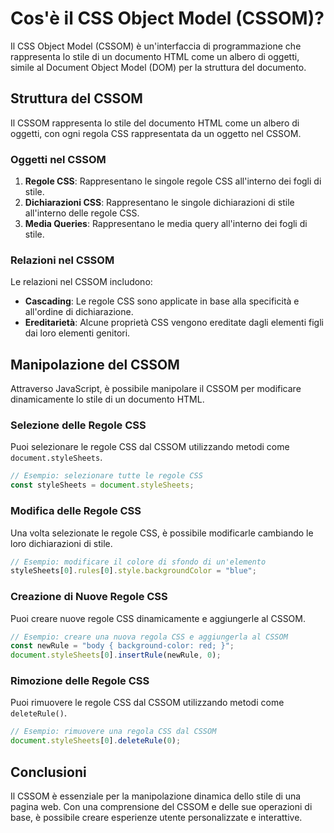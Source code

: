 # Cos'è il CSS Object Model (CSSOM)?

Il CSS Object Model (CSSOM) è un'interfaccia di programmazione che rappresenta lo stile di un documento HTML come un albero di oggetti, simile al Document Object Model (DOM) per la struttura del documento.

## Struttura del CSSOM

Il CSSOM rappresenta lo stile del documento HTML come un albero di oggetti, con ogni regola CSS rappresentata da un oggetto nel CSSOM.

### Oggetti nel CSSOM

1. **Regole CSS**: Rappresentano le singole regole CSS all'interno dei fogli di stile.
2. **Dichiarazioni CSS**: Rappresentano le singole dichiarazioni di stile all'interno delle regole CSS.
3. **Media Queries**: Rappresentano le media query all'interno dei fogli di stile.

### Relazioni nel CSSOM

Le relazioni nel CSSOM includono:

- **Cascading**: Le regole CSS sono applicate in base alla specificità e all'ordine di dichiarazione.
- **Ereditarietà**: Alcune proprietà CSS vengono ereditate dagli elementi figli dai loro elementi genitori.

## Manipolazione del CSSOM

Attraverso JavaScript, è possibile manipolare il CSSOM per modificare dinamicamente lo stile di un documento HTML.

### Selezione delle Regole CSS

Puoi selezionare le regole CSS dal CSSOM utilizzando metodi come `document.styleSheets`.

```javascript
// Esempio: selezionare tutte le regole CSS
const styleSheets = document.styleSheets;
```

### Modifica delle Regole CSS

Una volta selezionate le regole CSS, è possibile modificarle cambiando le loro dichiarazioni di stile.

```javascript
// Esempio: modificare il colore di sfondo di un'elemento
styleSheets[0].rules[0].style.backgroundColor = "blue";
```

### Creazione di Nuove Regole CSS

Puoi creare nuove regole CSS dinamicamente e aggiungerle al CSSOM.

```javascript
// Esempio: creare una nuova regola CSS e aggiungerla al CSSOM
const newRule = "body { background-color: red; }";
document.styleSheets[0].insertRule(newRule, 0);
```

### Rimozione delle Regole CSS

Puoi rimuovere le regole CSS dal CSSOM utilizzando metodi come `deleteRule()`.

```javascript
// Esempio: rimuovere una regola CSS dal CSSOM
document.styleSheets[0].deleteRule(0);
```

## Conclusioni

Il CSSOM è essenziale per la manipolazione dinamica dello stile di una pagina web. Con una comprensione del CSSOM e delle sue operazioni di base, è possibile creare esperienze utente personalizzate e interattive.
